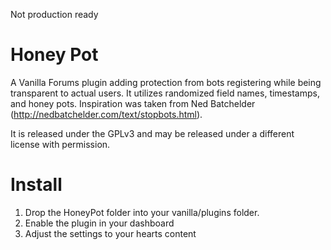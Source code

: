 Not production ready

Honey Pot
=========
A Vanilla Forums plugin adding protection from bots registering while being transparent to actual users. It utilizes randomized field names, timestamps, and honey pots. Inspiration was taken from Ned Batchelder (http://nedbatchelder.com/text/stopbots.html).

It is released under the GPLv3 and may be released under a different license with permission.

Install
=======
1.	Drop the HoneyPot folder into your vanilla/plugins folder.
2.	Enable the plugin in your dashboard
3.	Adjust the settings to your hearts content